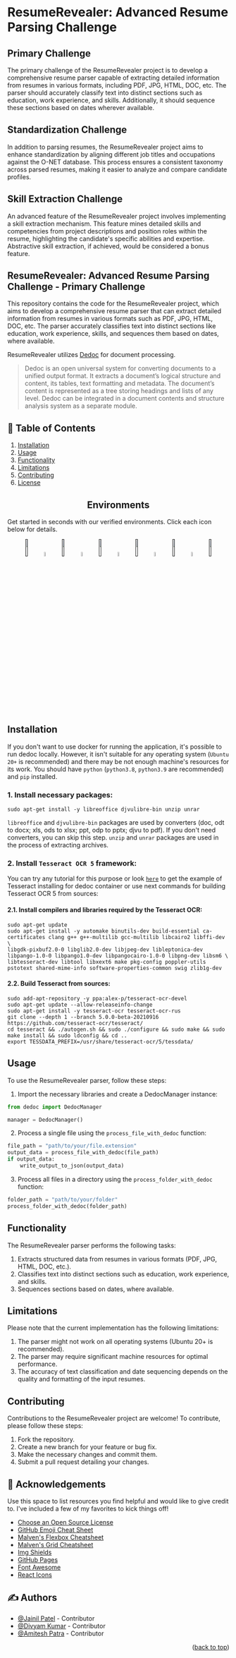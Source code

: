 # ResumeRevealer: Advanced Resume Parsing Challenge


## Primary Challenge
The primary challenge of the ResumeRevealer project is to develop a comprehensive resume parser capable of extracting detailed information from resumes in various formats, including PDF, JPG, HTML, DOC, etc. The parser should accurately classify text into distinct sections such as education, work experience, and skills. Additionally, it should sequence these sections based on dates wherever available.

## Standardization Challenge
In addition to parsing resumes, the ResumeRevealer project aims to enhance standardization by aligning different job titles and occupations against the O-NET database. This process ensures a consistent taxonomy across parsed resumes, making it easier to analyze and compare candidate profiles.

## Skill Extraction Challenge
An advanced feature of the ResumeRevealer project involves implementing a skill extraction mechanism. This feature mines detailed skills and competencies from project descriptions and position roles within the resume, highlighting the candidate's specific abilities and expertise. Abstractive skill extraction, if achieved, would be considered a bonus feature.


## ResumeRevealer: Advanced Resume Parsing Challenge - Primary Challenge

This repository contains the code for the ResumeRevealer project, which aims to develop a comprehensive resume parser that can extract detailed information from resumes in various formats such as PDF, JPG, HTML, DOC, etc. The parser accurately classifies text into distinct sections like education, work experience, skills, and sequences them based on dates, where available.

ResumeRevealer utilizes [Dedoc](https://github.com/ispras/dedoc/tree/master) for document processing.

> Dedoc is an open universal system for converting documents to a unified output format. It extracts a document’s logical structure and content, its tables, text formatting and metadata. The document’s content is represented as a tree storing headings and lists of any level. Dedoc can be integrated in a document contents and structure analysis system as a separate module.

## 📝 Table of Contents

1. [Installation](#installation)
2. [Usage](#usage)
3. [Functionality](#functionality)
4. [Limitations](#limitations)
5. [Contributing](#contributing)
6. [License](#license)


## <div align="center">Environments</div>

Get started in seconds with our verified environments. Click each icon below for details.

<div align="center">
  <a href="">
    <img src="https://github.com/ultralytics/yolov5/releases/download/v1.0/logo-gradient.png" width="10%" /></a>
  <img src="https://github.com/ultralytics/assets/raw/main/social/logo-transparent.png" width="5%" alt="" />
  <a href="">
    <img src="https://github.com/ultralytics/yolov5/releases/download/v1.0/logo-colab-small.png" width="10%" /></a>
  <img src="https://github.com/ultralytics/assets/raw/main/social/logo-transparent.png" width="5%" alt="" />
   <a href="">
     <img src="https://github.com/ultralytics/yolov5/releases/download/v1.0/logo-kaggle-small.png" width="10%" /></a>
  <img src="https://github.com/ultralytics/assets/raw/main/social/logo-transparent.png" width="5%" alt="" />
   <a href="">
     <img src="https://github.com/ultralytics/yolov5/releases/download/v1.0/logo-docker-small.png" width="10%" /></a>
  <img src="https://github.com/ultralytics/assets/raw/main/social/logo-transparent.png" width="5%" alt="" />
   <a href="">
     <img src="https://github.com/ultralytics/yolov5/releases/download/v1.0/logo-aws-small.png" width="10%" /></a>
  <img src="https://github.com/ultralytics/assets/raw/main/social/logo-transparent.png" width="5%" alt="" />
  <a href="">
    <img src="https://github.com/ultralytics/yolov5/releases/download/v1.0/logo-gcp-small.png" width="10%" /></a>
</div>

## Installation <a name="Installation"></a>

If you don't want to use docker for running the application, it's possible to run dedoc locally.
However, it isn't suitable for any operating system (`Ubuntu 20+` is recommended) and
there may be not enough machine's resources for its work.
You should have `python` (`python3.8`, `python3.9` are recommended) and `pip` installed.

### 1. Install necessary packages:
```shell
sudo apt-get install -y libreoffice djvulibre-bin unzip unrar
```

`libreoffice` and `djvulibre-bin` packages are used by converters (doc, odt to docx; xls, ods to xlsx; ppt, odp to pptx; djvu to pdf).
If you don't need converters, you can skip this step.
`unzip` and `unrar` packages are used in the process of extracting archives.

### 2. Install `Tesseract OCR 5` framework:
You can try any tutorial for this purpose or look [`here`](https://github.com/ispras/dedockerfiles/blob/master/dedoc_p3.9_base.Dockerfile)
to get the example of Tesseract installing for dedoc container or use next commands for building Tesseract OCR 5 from sources:

#### 2.1. Install compilers and libraries required by the Tesseract OCR:
```shell
sudo apt-get update
sudo apt-get install -y automake binutils-dev build-essential ca-certificates clang g++ g++-multilib gcc-multilib libcairo2 libffi-dev \
libgdk-pixbuf2.0-0 libglib2.0-dev libjpeg-dev libleptonica-dev libpango-1.0-0 libpango1.0-dev libpangocairo-1.0-0 libpng-dev libsm6 \
libtesseract-dev libtool libxext6 make pkg-config poppler-utils pstotext shared-mime-info software-properties-common swig zlib1g-dev
```
#### 2.2. Build Tesseract from sources:
```shell
sudo add-apt-repository -y ppa:alex-p/tesseract-ocr-devel
sudo apt-get update --allow-releaseinfo-change
sudo apt-get install -y tesseract-ocr tesseract-ocr-rus
git clone --depth 1 --branch 5.0.0-beta-20210916 https://github.com/tesseract-ocr/tesseract/
cd tesseract && ./autogen.sh && sudo ./configure && sudo make && sudo make install && sudo ldconfig && cd ..
export TESSDATA_PREFIX=/usr/share/tesseract-ocr/5/tessdata/
```



## Usage <a name="usage"></a>

To use the ResumeRevealer parser, follow these steps:

1. Import the necessary libraries and create a DedocManager instance:
```python
from dedoc import DedocManager

manager = DedocManager()
```
2. Process a single file using the `process_file_with_dedoc` function:
```python
file_path = "path/to/your/file.extension"
output_data = process_file_with_dedoc(file_path)
if output_data:
    write_output_to_json(output_data)
```
3. Process all files in a directory using the `process_folder_with_dedoc` function:
```python
folder_path = "path/to/your/folder"
process_folder_with_dedoc(folder_path)
```

## Functionality <a name="functionality"></a>

The ResumeRevealer parser performs the following tasks:

1. Extracts structured data from resumes in various formats (PDF, JPG, HTML, DOC, etc.).
2. Classifies text into distinct sections such as education, work experience, and skills.
3. Sequences sections based on dates, where available.

## Limitations <a name="limitations"></a>

Please note that the current implementation has the following limitations:

1. The parser might not work on all operating systems (Ubuntu 20+ is recommended).
2. The parser may require significant machine resources for optimal performance.
3. The accuracy of text classification and date sequencing depends on the quality and formatting of the input resumes.

## Contributing <a name="contributing"></a>

Contributions to the ResumeRevealer project are welcome! To contribute, please follow these steps:

1. Fork the repository.
2. Create a new branch for your feature or bug fix.
3. Make the necessary changes and commit them.
4. Submit a pull request detailing your changes.

<!-- ACKNOWLEDGMENTS -->

## 🎉 Acknowledgements <a name = "acknowledgement"></a>

Use this space to list resources you find helpful and would like to give credit to. I've included a few of my favorites to kick things off!

* [Choose an Open Source License](https://choosealicense.com)
* [GitHub Emoji Cheat Sheet](https://www.webpagefx.com/tools/emoji-cheat-sheet)
* [Malven's Flexbox Cheatsheet](https://flexbox.malven.co/)
* [Malven's Grid Cheatsheet](https://grid.malven.co/)
* [Img Shields](https://shields.io)
* [GitHub Pages](https://pages.github.com)
* [Font Awesome](https://fontawesome.com)
* [React Icons](https://react-icons.github.io/react-icons/search)



## ✍️ Authors <a name = "authors"></a>

- [@Jainil Patel](https://github.com/astro215) - Contributor
- [@Divyam Kumar](https://github.com/Divyam-kr) - Contributor
- [@Amitesh Patra](https://github.com/amitesh30) - Contributor

<p align="right">(<a href="#readme-top">back to top</a>)</p>
